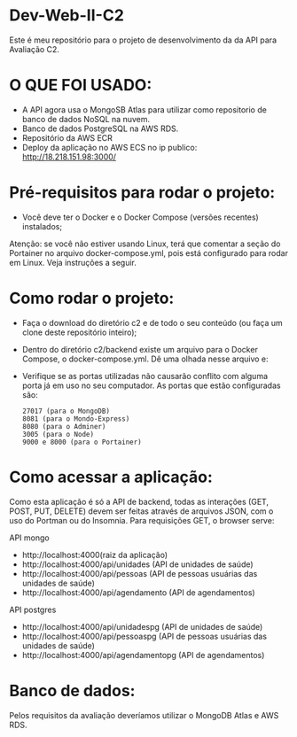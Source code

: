 # Dev-Web-II-C2

Este é meu repositório para o projeto de desenvolvimento da da API para Avaliação C2.

# O QUE FOI USADO:
- A API agora usa o MongoSB Atlas para utilizar como repositorio de banco de dados NoSQL na nuvem.
- Banco de dados PostgreSQL na AWS RDS.
- Repositório da AWS ECR
- Deploy da aplicação no AWS ECS no ip publico: http://18.218.151.98:3000/

# Pré-requisitos para rodar o projeto:

- Você deve ter o Docker e o Docker Compose (versões recentes) instalados;

Atenção: se você não estiver usando Linux, terá que comentar a seção do Portainer no arquivo docker-compose.yml, pois está configurado para rodar em Linux. Veja instruções a seguir.

# Como rodar o projeto:

- Faça o download do diretório c2 e de todo o seu conteúdo (ou faça um clone deste repositório inteiro);
- Dentro do diretório c2/backend existe um arquivo para o Docker Compose, o docker-compose.yml. Dê uma olhada nesse arquivo e:
- Verifique se as portas utilizadas não causarão conflito com alguma porta já em uso no seu computador. As portas que estão configuradas são:

      27017 (para o MongoDB)
      8081 (para o Mondo-Express)
      8080 (para o Adminer)
      3005 (para o Node)
      9000 e 8000 (para o Portainer)

# Como acessar a aplicação:

Como esta aplicação é só a API de backend, todas as interações (GET, POST, PUT, DELETE) devem ser feitas através de arquivos JSON, com o uso do Portman ou do Insomnia. Para requisições GET, o browser serve:

API mongo
- http://localhost:4000(raiz da aplicação)
- http://localhost:4000/api/unidades (API de unidades de saúde)
- http://localhost:4000/api/pessoas (API de pessoas usuárias das unidades de saúde)
- http://localhost:4000/api/agendamento (API de agendamentos)

API postgres
- http://localhost:4000/api/unidadespg (API de unidades de saúde)
- http://localhost:4000/api/pessoaspg (API de pessoas usuárias das unidades de saúde)
- http://localhost:4000/api/agendamentopg (API de agendamentos)

# Banco de dados:

Pelos requisitos da avaliação deveríamos utilizar o MongoDB Atlas e AWS RDS.
